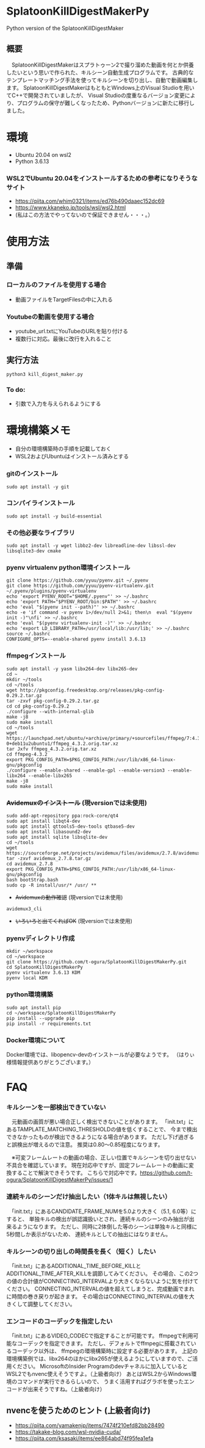 # SplatoonKillDigestMakerPy
Python version of the SplatoonKillDigestMaker

## 概要
　SplatoonKillDigestMakerはスプラトゥーン2で撮り溜めた動画を何とか供養したいという思いで作られた、キルシーン自動生成プログラムです。
古典的なテンプレートマッチング手法を使ってキルシーンを切り出し、自動で動画編集します。
SplatoonKillDigestMakerはもともとWindows上のVisual Studioを用いてC++で開発されていましたが、
Visual Studioの度重なるバージョン変更により、プログラムの保守が難しくなったため、Pythonバージョンに新たに移行しました。

# 環境
- Ubuntu 20.04 on wsl2
- Python 3.6.13

### WSL2でUbuntu 20.04をインストールするための参考になりそうなサイト
- https://qiita.com/whim0321/items/ed76b490daaec152dc69
- https://www.kkaneko.jp/tools/wsl/wsl2.html
- (私はこの方法でやってないので保証できません・・・。）

# 使用方法
## 準備
### ローカルのファイルを使用する場合
- 動画ファイルをTargetFilesの中に入れる

### Youtubeの動画を使用する場合
- youtube_url.txtにYouTubeのURLを貼り付ける
- 複数行に対応。最後に改行を入れること

## 実行方法
```
python3 kill_digest_maker.py
```

### To do: 
- 引数で入力を与えられるようにする

# 環境構築メモ
- 自分の環境構築時の手順を記載しておく
- WSL2およびUbuntuはインストール済みとする
### gitのインストール
```
sudo apt install -y git
```
### コンパイラインストール
```
sudo apt install -y build-essential
```
### その他必要なライブラリ
```
sudo apt install -y wget libbz2-dev libreadline-dev libssl-dev libsqlite3-dev cmake
```
### pyenv virtualenv python環境インストール
```
git clone https://github.com/yyuu/pyenv.git ~/.pyenv
git clone https://github.com/yyuu/pyenv-virtualenv.git ~/.pyenv/plugins/pyenv-virtualenv
echo 'export PYENV_ROOT="$HOME/.pyenv"' >> ~/.bashrc
echo 'export PATH="$PYENV_ROOT/bin:$PATH"' >> ~/.bashrc
echo 'eval "$(pyenv init --path)"' >> ~/.bashrc
echo -e 'if command -v pyenv 1>/dev/null 2>&1; then\n  eval "$(pyenv init -)"\nfi' >> ~/.bashrc
echo 'eval "$(pyenv virtualenv-init -)"' >> ~/.bashrc
echo 'export LD_LIBRARY_PATH=/usr/local/lib:/usr/lib;' >> ~/.bashrc
source ~/.bashrc
CONFIGURE_OPTS=--enable-shared pyenv install 3.6.13
```
### ffmpegインストール
```
sudo apt install -y yasm libx264-dev libx265-dev
cd ~
mkdir ~/tools
cd ~/tools
wget http://pkgconfig.freedesktop.org/releases/pkg-config-0.29.2.tar.gz
tar -zxvf pkg-config-0.29.2.tar.gz
cd cd pkg-config-0.29.2
./configure --with-internal-glib
make -j8
sudo make install
cd ~/tools
wget https://launchpad.net/ubuntu/+archive/primary/+sourcefiles/ffmpeg/7:4.3.2-0+deb11u2ubuntu1/ffmpeg_4.3.2.orig.tar.xz
tar Jxfv ffmpeg_4.3.2.orig.tar.xz
cd ffmpeg-4.3.2
export PKG_CONFIG_PATH=$PKG_CONFIG_PATH:/usr/lib/x86_64-linux-gnu/pkgconfig
./configure --enable-shared --enable-gpl --enable-version3 --enable-libx264 --enable-libx265
make -j8
sudo make install
```
### ~~Avidemuxのインストール~~ (現versionでは未使用)
```
sudo add-apt-repository ppa:rock-core/qt4
sudo apt install libqt4-dev
sudo apt install qttools5-dev-tools qtbase5-dev
sudo apt install libasound2-dev
sudo apt install sqlite libsqlite-dev
cd ~/tools
wget https://sourceforge.net/projects/avidemux/files/avidemux/2.7.8/avidemux_2.7.8.tar.gz
tar -zxvf avidemux_2.7.8.tar.gz
cd avidemux_2.7.8
export PKG_CONFIG_PATH=$PKG_CONFIG_PATH:/usr/lib/x86_64-linux-gnu/pkgconfig
bash bootStrap.bash
sudo cp -R install/usr/* /usr/ **
```
-  ~~Avidemuxの動作確認~~ (現versionでは未使用)
```
avidemux3_cli
```
- ~~いろいろと出てくればOK~~ (現versionでは未使用)

### pyenvディレクトリ作成
```
mkdir ~/workspace
cd ~/workspace
git clone https://github.com/t-ogura/SplatoonKillDigestMakerPy.git
cd SplatoonKillDigestMakerPy
pyenv virtualenv 3.6.13 KDM
pyenv local KDM
```
### python環境構築
```
sudo apt install pip
cd ~/workspace/SplatoonKillDigestMakerPy
pip install --upgrade pip
pip install -r requirements.txt
```

### Docker環境について
Docker環境では、libopencv-devのインストールが必要なようです。
（はりぃ様情報提供ありがとうございます。）

# FAQ
### キルシーンを一部検出できていない
　元動画の画質が悪い場合正しく検出できないことがあります。
「init.txt」にあるTAMPLATE_MATCHING_THRESHOLDの値を低くすることで、
今まで検出できなかったものが検出できるようになる場合があります。
ただし下げ過ぎると誤検出が増えるので注意。
推奨は0.80～0.85程度になります。

　※可変フレームレートの動画の場合、正しい位置でキルシーンを切り出せない不具合を確認しています。
現在対応中ですが、固定フレームレートの動画に変換することで解決できそうです。
こちらで対応中です。https://github.com/t-ogura/SplatoonKillDigestMakerPy/issues/1

### 連続キルのシーンだけ抽出したい（1体キルは無視したい）
　「init.txt」にあるCANDIDATE_FRAME_NUMを5.0より大きく（5.1, 6.0等）にすると、
単独キルの検出が誤認識扱いとされ、連続キルのシーンのみ抽出が出来るようになります。
ただし、同時に2体倒した等のシーンは単独キルと同様に5秒間しか表示がないため、
連続キルとしての抽出にはなりません。

### キルシーンの切り出しの時間長を長く（短く）したい
　「init.txt」にあるADDITIONAL_TIME_BEFORE_KILLとADDITIONAL_TIME_AFTER_KILLを調節してみてください。
その場合、この2つの値の合計値がCONNECTING_INTERVALより大きくならないように気を付けてください。
CONNECTING_INTERVALの値を超えてしまうと、完成動画でまれに時間の巻き戻りが起きます。
その場合はCONNECTING_INTERVALの値を大きくして調整してください。

### エンコードのコーデックを指定したい
　「init.txt」にあるVIDEO_CODECで指定することが可能です。
ffmpegで利用可能なコーデックを指定できます。
ただし、デフォルトでffmpegに搭載されているコーデック以外は、
ffmpegの環境構築時に設定する必要があります。
上記の環境構築例では、libx264のほかにlibx265が使えるようにしていますので、ご活用ください。
MicrosoftのInsider Programのdevチャネルに加入しているとWSL2でもnvenc使えそうですよ。（上級者向け）
あとはWSL2からWindows環境のコマンドが実行できるらしいので、
うまく活用すればグラボを使ったエンコードが出来そうですね。（上級者向け）

## nvencを使うためのヒント (上級者向け)
- https://qiita.com/yamakenjp/items/7474f210efd82bb28490
- https://takake-blog.com/wsl-nvidia-cuda/
- https://qiita.com/ksasaki/items/ee864abd74f95fea1efa
